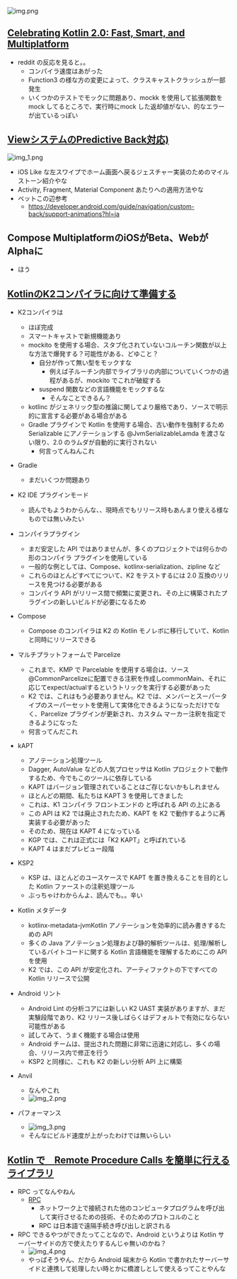 ![img.png](img.png)

## [Celebrating Kotlin 2.0: Fast, Smart, and Multiplatform](https://blog.jetbrains.com/kotlin/2024/05/celebrating-kotlin-2-0-fast-smart-and-multiplatform/)
- reddit の反応を見ると。。
  - コンパイラ速度はあがった
  - Function3 の様な方の変更によって、クラスキャストクラッシュが一部発生
  - いくつかのテストでモックに問題あり、mockk を使用して拡張関数を mock してるところで、実行時にmock した返却値がない、的なエラーが出ているっぽい


## [ViewシステムのPredictive Back対応)](https://android-developers.googleblog.com/2024/05/a-developers-roadmap-to-predictive-back.html)
![img_1.png](img_1.png)

- iOS Like な左スワイプでホーム画面へ戻るジェスチャー実装のためのマイルストーン紹介やな
- Activity, Fragment, Material Component あたりへの適用方法やな
- ベットこの辺参考
  - https://developer.android.com/guide/navigation/custom-back/support-animations?hl=ja

## Compose MultiplatformのiOSがBeta、WebがAlphaに
- ほう

## [KotlinのK2コンパイラに向けて準備する](https://www.zacsweers.dev/preparing-for-k2/)
- K2コンパイラは
  - ほぼ完成
  - スマートキャストで新規機能あり
  - mockito を使用する場合、スタブ化されていないコルーチン関数が以上な方法で爆発する？可能性がある、どゆこと？
    - 自分が作って無い型をモックすな
      - 例えば子ルーチン内部でライブラリの内部についていくつかの過程があるが、mockito でこれが破綻する
    - suspend 関数などの言語機能をモックするな
      - そんなことできるん？
  - kotlinc がジェネリック型の推論に関してより厳格であり、ソースで明示的に宣言する必要がある場合がある
  - Gradle プラグインで Kotlin を使用する場合、古い動作を強制するため Serializable にアノテーションする @JvmSerializableLamda を渡さない限り、2.0 のラムダが自動的に実行されない
    - 何言ってんねんこれ

- Gradle
  - まだいくつか問題あり

- K2 IDE プラグインモード
  - 読んでもようわからんな、、現時点でもリリース時もあんまり使える様なものでは無いみたい

- コンパイラプラグイン
  - まだ安定した API ではありませんが、多くのプロジェクトでは何らかの形のコンパイラ プラグインを使用している
  - 一般的な例としては、Compose、kotlinx-serialization、zipline など
  - これらのほとんどすべてについて、K2 をテストするには 2.0 互換のリリースを見つける必要がある
  - コンパイラ API がリリース間で頻繁に変更され、その上に構築されたプラグインの新しいビルドが必要になるため

- Compose
  - Compose のコンパイラは K2 の Kotlin モノレボに移行していて、Kotlin と同時にリリースできる

- マルチプラットフォームで Parcelize
  - これまで、KMP で Parcelable を使用する場合は、ソース@CommonParcelizeに配置できる注釈を作成しcommonMain、それに応じてexpect/actualするというトリックを実行する必要があった
  - K2 では、これはもう必要ありません。K2 では、メンバーとスーパータイプのスーパーセットを使用して実体化できるようになっただけでなく、Parcelize プラグインが更新され、カスタム マーカー注釈を指定できるようになった
  - 何言ってんだこれ

- kAPT
  - アノテーション処理ツール
  - Dagger, AutoValue などの人気プロセッサは Kotlin プロジェクトで動作するため、今でもこのツールに依存している
  - KAPT はバージョン管理されていることはご存じないかもしれません
  - ほとんどの期間、私たちは KAPT 3 を使用してきました
  - これは、K1 コンパイラ フロントエンドの と呼ばれる API の上にある
  - この API は K2 では廃止されたため、KAPT を K2 で動作するように再実装する必要があった
  - そのため、現在は KAPT 4 になっている
  - KGP では、これは正式には「K2 KAPT」と呼ばれている
  - KAPT 4 はまだプレビュー段階

- KSP2
  - KSP は、ほとんどのユースケースで KAPT を置き換えることを目的とした Kotlin ファーストの注釈処理ツール
  - ぶっちゃけわからんよ、読んでも。。辛い

- Kotlin メタデータ
  - kotlinx-metadata-jvmKotlin アノテーションを効率的に読み書きするための API 
  - 多くの Java アノテーション処理および静的解析ツールは、処理/解析しているバイトコードに関する Kotlin 言語機能を理解するためにこの API を使用
  - K2 では、この API が安定化され、アーティファクトの下ですべての Kotlin リリースで公開

- Android リント
  - Android Lint の分析コアには新しい K2 UAST 実装がありますが、まだ実験段階であり、K2 リリース後しばらくはデフォルトで有効にならない可能性がある
  - 試してみて、うまく機能する場合は使用
  - Android チームは、提出された問題に非常に迅速に対応し、多くの場合、リリース内で修正を行う
  - KSP2 と同様に、これも K2 の新しい分析 API 上に構築

- Anvil
  - なんやこれ
  - ![img_2.png](img_2.png)

- パフォーマンス
  - ![img_3.png](img_3.png)
  - そんなにビルド速度が上がったわけでは無いらしい

## [Kotlin で　Remote Procedure Calls を簡単に行えるライブラリ](https://github.com/Kotlin/kotlinx-rpc)
- RPC ってなんやねん
  - [RPC](https://www.ntt-west.co.jp/business/glossary/words-00229.html)
    - ネットワーク上で接続された他のコンピュータプログラムを呼び出して実行させるための技術、そのためのプロトコルのこと
    - RPC は日本語で遠隔手続き呼び出しと訳される
- RPC できるやつができたってことなので、Android というよりは Kotlin サーバーサイドの方で使えたりするんじゃ無いのかね？
  - ![img_4.png](img_4.png)
  - やっぱそうやん、だから Android 端末から Kotlin で書かれたサーバーサイドと連携して処理したい時とかに橋渡しとして使えるってことやんな
